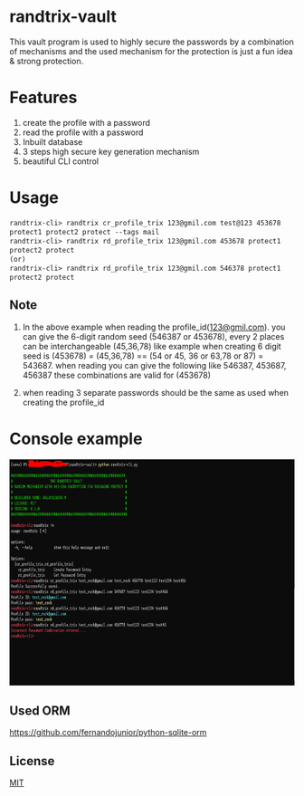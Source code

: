 # randtrix-vault
This vault program is used to highly secure the passwords by a combination of mechanisms and the used mechanism for the protection is just a fun idea & strong protection.

# Features
1. create the profile with a password
2. read the profile with a password
3. Inbuilt database
4. 3 steps high secure key generation mechanism
5. beautiful CLI control

# Usage
``` 
randtrix-cli> randtrix cr_profile_trix 123@gmil.com test@123 453678 protect1 protect2 protect --tags mail
randtrix-cli> randtrix rd_profile_trix 123@gmil.com 453678 protect1 protect2 protect 
(or)
randtrix-cli> randtrix rd_profile_trix 123@gmil.com 546378 protect1 protect2 protect 
```
## Note
1. In the above example when reading the profile_id(123@gmil.com). you can give the 6-digit random seed (546387 or 453678), every 2 places can be interchangeable (45,36,78) like example when creating 6 digit seed is (453678) = (45,36,78) == (54 or 45, 36 or 63,78 or 87) = 543687.
when reading you can give the following like
546387,
453687,
456387
these combinations are valid for (453678)

2. when reading 3 separate passwords should be the same as used when creating the profile_id

# Console example
<img src="screens/cli_ex.png" height="400" width="800"> <span/>

## Used ORM 
https://github.com/fernandojunior/python-sqlite-orm






## License
[MIT](https://choosealicense.com/licenses/mit/)